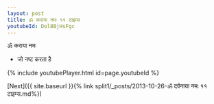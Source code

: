 ```yaml
---
layout: post
title: ॐ कराया नमः ११ टाइम्स
youtubeId: Dol8BjHsFgc
---
```

 
 
 ॐ कराया नमः  
 
 -  जो नष्ट करता है 
 
  
 
  
 
 
 
 
 
 


{% include youtubePlayer.html id=page.youtubeId %}
 
[Next]({{ site.baseurl }}{% link  split1/_posts/2013-10-26-ॐ दर्पनाया नमः ११ टाइम्स.md%})
 
